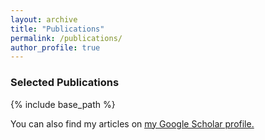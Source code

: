 ```yaml
---
layout: archive
title: "Publications"
permalink: /publications/
author_profile: true
---
```


### Selected Publications


{% include base_path %}

You can also find my articles on <u><a href="https://scholar.google.com/citations?user=RS3wR_UAAAAJ&hl=en&oi=ao">my Google Scholar profile</a>.</u>
